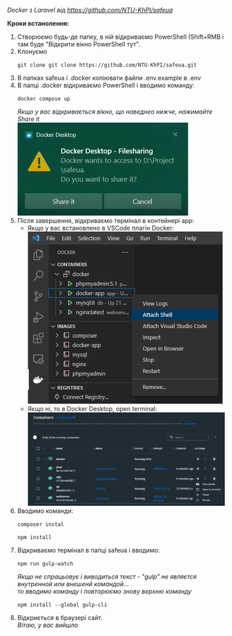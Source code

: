 _Docker з Laravel від https://github.com/NTU-KhPI/safeua_

__Кроки встанолення:__
1. Створюємо будь-де папку, в ній відкриваємо PowerShell (Shift+RMB і там буде "Відкрити вікно PowerShell тут".
2. Клонуємо
   ```
   git clone git clone https://github.com/NTU-KhPI/safeua.git
   ```
3. В папках safeua і .docker копіювати файли .env.example в .env
4. В папці .docker відкриваємо PowerShell і вводимо команду:
   ```
   docker compose up 
   ```
   _Якщо у вас відкривається вікно, що наведнео нижче, нажимайте Share it_  
   ![This is an image](https://github.com/eugene-hliebov/readME_files/blob/main/Docker%20Desktop%20Filesharing.png)
5. Після завершення, відкриваємо термінал в контейнері app:
   - Якщо у вас встановлено в VSCode плагін Docker:  
     ![This is an image](https://github.com/eugene-hliebov/readME_files/blob/main/docker_app_attach_shell.png)
   - Якщо ні, то в Docker Desktop, open terminal:  
     ![This is an image](https://github.com/eugene-hliebov/readME_files/blob/main/docker_app_open_terminall.png)
6. Вводимо команди:  
   ```
   composer instal
   ```
   ```
   npm install
   ```
7. Відкриваємо термінал в папці safeua і вводимо:   
   ```
   npm run gulp-watch
   ```
   _Якщо не спрацьовує і виводиться текст - "gulp" не являєтся внутренной или внешенй командой..._  
   _то вводимо команду і повторюємо знову верхню команду_
   ```
   npm install --global gulp-cli
   ```
8. Відкриється в браузері сайт.  
   _Вітаю, у вас вийшло_
